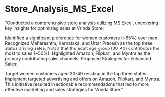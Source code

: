 # Store_Analysis_MS_Excel
"Conducted a comprehensive store analysis utilizing MS Excel, uncovering key insights for optimizing sales at Vrinda Store:

Identified a significant preference for women customers (~65%) over men.
Recognized Maharashtra, Karnataka, and Uttar Pradesh as the top three states driving sales.
Noted that the adult age group (30-49) contributes the most to sales (~50%).
Highlighted Amazon, Flipkart, and Myntra as the primary contributing sales channels.
Proposed Strategies for Enhanced Sales:

Target women customers aged 30-49 residing in the top three states.
Implement targeted advertising and offers on Amazon, Flipkart, and Myntra.
This initiative resulted in actionable recommendations that led to more effective marketing and sales strategies for Vrinda Store."

